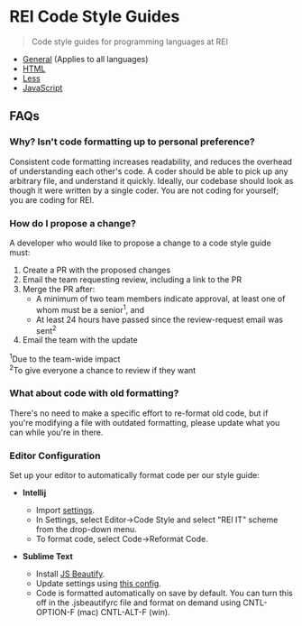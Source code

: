 # REI Code Style Guides

> Code style guides for programming languages at REI

- [General](/docs/general.md) (Applies to all languages)
- [HTML](/docs/html.md)
- [Less](/docs/less.md)
- [JavaScript](/docs/javascript.md)

## FAQs

### Why? Isn't code formatting up to personal preference?

Consistent code formatting increases readability, and reduces the overhead of understanding each other's code. A coder should be able to pick up any arbitrary file, and understand it quickly. Ideally, our codebase should look as though it were written by a single coder. You are not coding for yourself; you are coding for REI.

### How do I propose a change?

A developer who would like to propose a change to a code style guide must:

1. Create a PR with the proposed changes
1. Email the team requesting review, including a link to the PR
1. Merge the PR after:
    - A minimum of two team members indicate approval, at least one of whom must be a senior<sup>1</sup>, and
    - At least 24 hours have passed since the review-request email was sent<sup>2</sup>
1. Email the team with the update

<sup>1</sup>Due to the team-wide impact<br>
<sup>2</sup>To give everyone a chance to review if they want

### What about code with old formatting?

There's no need to make a specific effort to re-format old code, but if you're modifying a file with outdated formatting, please update what you can while you're in there.

### Editor Configuration

Set up your editor to automatically format code per our style guide:

- **Intellij**
  - Import [settings](./rei_standard_intellij_settings.jar).
  - In Settings, select Editor->Code Style and select "REI IT" scheme from the drop-down menu.
  - To format code, select Code->Reformat Code.

- **Sublime Text**
  - Install [JS Beautify](https://github.com/enginespot/js-beautify-sublime).
  - Update settings using [this config](./.jsbeautifyrc).
  - Code is formatted automatically on save by default. You can turn this off in the .jsbeautifyrc file and format on demand using CNTL-OPTION-F (mac) CNTL-ALT-F (win).